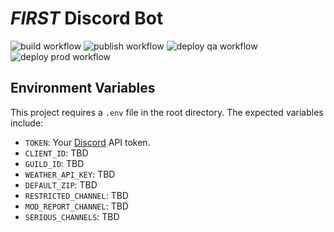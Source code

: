 # _FIRST_ Discord Bot

![build workflow](https://github.com/drewwhis/first-discord-bot/actions/workflows/build.yml/badge.svg)
![publish workflow](https://github.com/drewwhis/first-discord-bot/actions/workflows/publish.yml/badge.svg)
![deploy qa workflow](https://github.com/drewwhis/first-discord-bot/actions/workflows/deploy-qa.yml/badge.svg)
![deploy prod workflow](https://github.com/drewwhis/first-discord-bot/actions/workflows/deploy-prod.yml/badge.svg)

## Environment Variables

This project requires a `.env` file in the root directory. The expected variables include:
- `TOKEN`: Your [Discord](https://discord.com/developers/docs/reference) API token.
- `CLIENT_ID`: TBD
- `GUILD_ID`: TBD
- `WEATHER_API_KEY`: TBD
- `DEFAULT_ZIP`: TBD
- `RESTRICTED_CHANNEL`: TBD
- `MOD_REPORT_CHANNEL`: TBD
- `SERIOUS_CHANNELS`: TBD